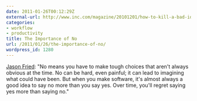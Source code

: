 ```yaml
---
date: 2011-01-26T00:12:29Z
external-url: http://www.inc.com/magazine/20101201/how-to-kill-a-bad-idea.html
categories:
- workflow
- productivity
title: The Importance of No
url: /2011/01/26/the-importance-of-no/
wordpress_id: 1280
---
```


<a href="http://www.inc.com/magazine/20101201/how-to-kill-a-bad-idea.html">Jason Fried</a>: "No means you have to make tough choices that aren't always obvious at the time. No can be hard, even painful; it can lead to imagining what could have been. But when you make software, it's almost always a good idea to say no more than you say yes. Over time, you'll regret saying yes more than saying no."
